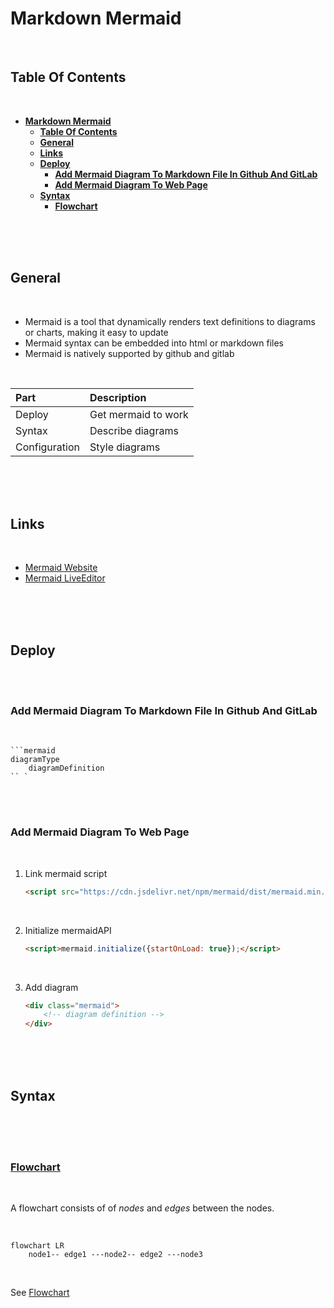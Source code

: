 # **Markdown Mermaid**
<br>

## **Table Of Contents**
<br>

- [**Markdown Mermaid**](#markdown-mermaid)
  - [**Table Of Contents**](#table-of-contents)
  - [**General**](#general)
  - [**Links**](#links)
  - [**Deploy**](#deploy)
    - [**Add Mermaid Diagram To Markdown File In Github And GitLab**](#add-mermaid-diagram-to-markdown-file-in-github-and-gitlab)
    - [**Add Mermaid Diagram To Web Page**](#add-mermaid-diagram-to-web-page)
  - [**Syntax**](#syntax)
    - [**Flowchart**](#flowchart)

<br>
<br>
<br>

## **General**
<br>

* Mermaid is a tool that dynamically renders text definitions to diagrams or charts, making it easy to update
* Mermaid syntax can be embedded into html or markdown files 
* Mermaid is natively supported by github and gitlab

<br>

|Part          |Description
|:-------------|:----------
|Deploy        |Get mermaid to work
|Syntax        |Describe diagrams
|Configuration |Style diagrams

<br>
<br>
<br>

## **Links**
<br>

* [Mermaid Website](https://mermaid-js.github.io/mermaid/#/)
* [Mermaid LiveEditor](https://mermaid.live)


<br>
<br>
<br>

## **Deploy**
<br>
<br>

### **Add Mermaid Diagram To Markdown File In Github And GitLab**
<br>

```text
```mermaid
diagramType
    diagramDefinition
`` `
```

<br>
<br>

### **Add Mermaid Diagram To Web Page**
<br>

1. Link mermaid script

    ```html
    <script src="https://cdn.jsdelivr.net/npm/mermaid/dist/mermaid.min.js"></script>
    ```

<br>

2. Initialize mermaidAPI
   
    ```html
    <script>mermaid.initialize({startOnLoad: true});</script>
    ```

<br>

3. Add diagram

    ```html
    <div class="mermaid">
        <!-- diagram definition -->
    </div>
    ```

<br>
<br>
<br>

## **Syntax**
<br>
<br>
<br>

### [**Flowchart**](./mermaidDiagramSyntax/mermaidFlowchart.md)
<br>

A flowchart consists of of _nodes_ and _edges_ between the nodes.

<br>

```mermaid
flowchart LR
    node1-- edge1 ---node2-- edge2 ---node3
```

<br>

See [Flowchart](./mermaidDiagramSyntax/mermaidFlowchart.md)